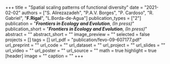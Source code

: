 +++
title = "Spatial scaling patterns of functional diversity"
date = "2021-02-02"
authors = ["S. Alirezazadeh", "P.A.V. Borges", "P. Cardoso", "R. Gabriel", "**F.Rigal**", "L.Borda-de-Agua"]
publication_types = ["2"]
publication = "**_Frontiers in Ecology and Evolution_**, _(In press)_"
publication_short = "**_Frontiers in Ecology and Evolution_**, _(In press)_"
abstract = ""
abstract_short = ""
image_preview = ""
selected = false
projects = []
tags = []
url_pdf = "publication/fevo-09-607177.pdf"
url_preprint = ""
url_code = ""
url_dataset = ""
url_project = ""
url_slides = ""
url_video = ""
url_poster = ""
url_source = ""
math = true
highlight = true
[header]
image = ""
caption = ""
+++
